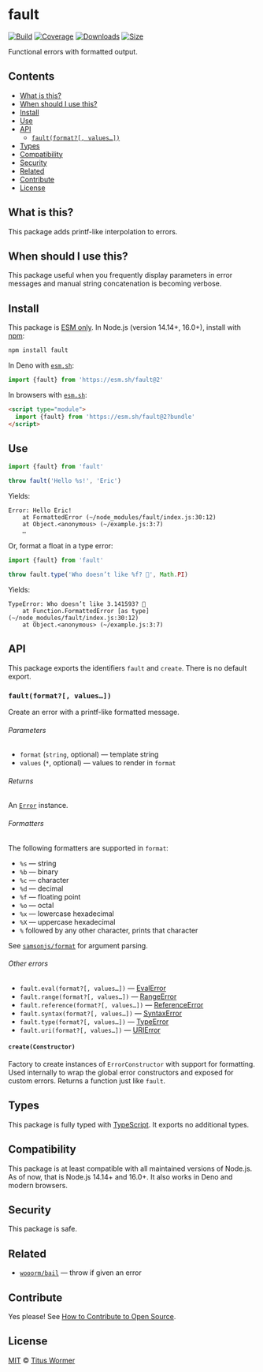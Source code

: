 # fault

[![Build][build-badge]][build]
[![Coverage][coverage-badge]][coverage]
[![Downloads][downloads-badge]][downloads]
[![Size][size-badge]][size]

Functional errors with formatted output.

## Contents

*   [What is this?](#what-is-this)
*   [When should I use this?](#when-should-i-use-this)
*   [Install](#install)
*   [Use](#use)
*   [API](#api)
    *   [`fault(format?[, values…])`](#faultformat-values)
*   [Types](#types)
*   [Compatibility](#compatibility)
*   [Security](#security)
*   [Related](#related)
*   [Contribute](#contribute)
*   [License](#license)

## What is this?

This package adds printf-like interpolation to errors.

## When should I use this?

This package useful when you frequently display parameters in error messages
and manual string concatenation is becoming verbose.

## Install

This package is [ESM only][esm].
In Node.js (version 14.14+, 16.0+), install with [npm][]:

```sh
npm install fault
```

In Deno with [`esm.sh`][esmsh]:

```js
import {fault} from 'https://esm.sh/fault@2'
```

In browsers with [`esm.sh`][esmsh]:

```html
<script type="module">
  import {fault} from 'https://esm.sh/fault@2?bundle'
</script>
```

## Use

```js
import {fault} from 'fault'

throw fault('Hello %s!', 'Eric')
```

Yields:

```text
Error: Hello Eric!
    at FormattedError (~/node_modules/fault/index.js:30:12)
    at Object.<anonymous> (~/example.js:3:7)
    …
```

Or, format a float in a type error:

```js
import {fault} from 'fault'

throw fault.type('Who doesn’t like %f? 🍰', Math.PI)
```

Yields:

```text
TypeError: Who doesn’t like 3.141593? 🍰
    at Function.FormattedError [as type] (~/node_modules/fault/index.js:30:12)
    at Object.<anonymous> (~/example.js:3:7)
```

## API

This package exports the identifiers `fault` and `create`.
There is no default export.

### `fault(format?[, values…])`

Create an error with a printf-like formatted message.

###### Parameters

*   `format` (`string`, optional)
    — template string
*   `values` (`*`, optional)
    — values to render in `format`

###### Returns

An [`Error`][error] instance.

###### Formatters

The following formatters are supported in `format`:

*   `%s` — string
*   `%b` — binary
*   `%c` — character
*   `%d` — decimal
*   `%f` — floating point
*   `%o` — octal
*   `%x` — lowercase hexadecimal
*   `%X` — uppercase hexadecimal
*   `%` followed by any other character, prints that character

See [`samsonjs/format`][fmt] for argument parsing.

###### Other errors

*   `fault.eval(format?[, values…])` — [EvalError][]
*   `fault.range(format?[, values…])` — [RangeError][]
*   `fault.reference(format?[, values…])` — [ReferenceError][]
*   `fault.syntax(format?[, values…])` — [SyntaxError][]
*   `fault.type(format?[, values…])` — [TypeError][]
*   `fault.uri(format?[, values…])` — [URIError][]

#### `create(Constructor)`

Factory to create instances of `ErrorConstructor` with support for formatting.
Used internally to wrap the global error constructors and exposed for custom
errors.
Returns a function just like `fault`.

## Types

This package is fully typed with [TypeScript][].
It exports no additional types.

## Compatibility

This package is at least compatible with all maintained versions of Node.js.
As of now, that is Node.js 14.14+ and 16.0+.
It also works in Deno and modern browsers.

## Security

This package is safe.

## Related

*   [`wooorm/bail`](https://github.com/wooorm/bail)
    — throw if given an error

## Contribute

Yes please!
See [How to Contribute to Open Source][contribute].

## License

[MIT][license] © [Titus Wormer][author]

<!-- Definitions -->

[build-badge]: https://github.com/wooorm/fault/workflows/main/badge.svg

[build]: https://github.com/wooorm/fault/actions

[coverage-badge]: https://img.shields.io/codecov/c/github/wooorm/fault.svg

[coverage]: https://codecov.io/github/wooorm/fault

[downloads-badge]: https://img.shields.io/npm/dm/fault.svg

[downloads]: https://www.npmjs.com/package/fault

[size-badge]: https://img.shields.io/bundlephobia/minzip/fault.svg

[size]: https://bundlephobia.com/result?p=fault

[npm]: https://docs.npmjs.com/cli/install

[esmsh]: https://esm.sh

[license]: license

[author]: https://wooorm.com

[esm]: https://gist.github.com/sindresorhus/a39789f98801d908bbc7ff3ecc99d99c

[typescript]: https://www.typescriptlang.org

[contribute]: https://opensource.guide/how-to-contribute/

[fmt]: https://github.com/samsonjs/format

[error]: https://developer.mozilla.org/JavaScript/Reference/Global_Objects/Error

[evalerror]: https://developer.mozilla.org/JavaScript/Reference/Global_Objects/EvalError

[rangeerror]: https://developer.mozilla.org/JavaScript/Reference/Global_Objects/RangeError

[referenceerror]: https://developer.mozilla.org/JavaScript/Reference/Global_Objects/ReferenceError

[syntaxerror]: https://developer.mozilla.org/JavaScript/Reference/Global_Objects/SyntaxError

[typeerror]: https://developer.mozilla.org/JavaScript/Reference/Global_Objects/TypeError

[urierror]: https://developer.mozilla.org/JavaScript/Reference/Global_Objects/URIError.
